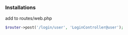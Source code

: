 ### Installations


add to routes/web.php
```php
$router->post('/login/user', 'LoginController@user');
```
